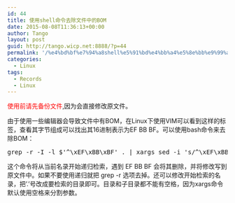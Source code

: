 ```yaml
---
id: 44
title: 使用shell命令去除文件中的BOM
date: 2015-08-08T11:36:13+00:00
author: Tango
layout: post
guid: http://tango.wicp.net:8888/?p=44
permalink: '/%e4%bd%bf%e7%94%a8shell%e5%91%bd%e4%bb%a4%e5%8e%bb%e9%99%a4%e6%96%87%e4%bb%b6%e4%b8%ad%e7%9a%84bom/'
categories:
  - Linux
tags:
  - Records
  - Linux
---
```

<span style="color: #ff0000;">使用前请先备份文件</span>,因为会直接修改原文件。

由于使用一些编辑器会导致文件中有BOM，在Linux下使用VIM可以看到<feff>这样的标签，查看其字节组成可以找出其16进制表示为EF BB BF。可以使用bash命令来去除BOM：

<!--more-->

<pre>grep -r -I -l $'^\xEF\xBB\xBF' . | xargs sed -i 's/^\xEF\xBB\xBF//g'</pre>

这个命令将从当前名录开始递归检索，遇到 EF BB BF 会将其删除，并将修改写到原文件中。如果不要使用递归就把 grep -r 选项去掉。还可以修改开始检索的名录，把&#8217;.&#8217;号改成要检索的目录即可。目录和子目录都不能有空格，因为xargs命令默认使用空格来分割参数。